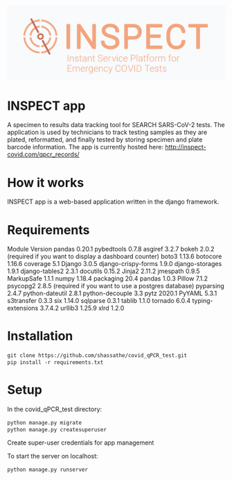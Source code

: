 ![INSPECT Logo](/images/header.png)

# INSPECT app
A specimen to results data tracking tool for SEARCH SARS-CoV-2 tests. The application is used by technicians to track testing samples as they are plated, reformatted, and finally tested by storing specimen and plate barcode information. The app is currently hosted here:
http://inspect-covid.com/qpcr_records/

# How it works
INSPECT app is a web-based application written in the django framework.

# Requirements
Module 	Version
pandas 	0.20.1
pybedtools 	0.7.8
asgiref  3.2.7
bokeh  2.0.2 (required if you want to display a dashboard counter)
boto3  1.13.6
botocore  1.16.6
coverage  5.1
Django  3.0.5
django-crispy-forms  1.9.0
django-storages  1.9.1
django-tables2  2.3.1
docutils  0.15.2
Jinja2  2.11.2
jmespath  0.9.5
MarkupSafe  1.1.1
numpy  1.18.4
packaging  20.4
pandas  1.0.3
Pillow  7.1.2
psycopg2  2.8.5 (required if you want to use a postgres database)
pyparsing  2.4.7
python-dateutil  2.8.1
python-decouple  3.3
pytz  2020.1
PyYAML  5.3.1
s3transfer  0.3.3
six  1.14.0
sqlparse  0.3.1
tablib  1.1.0
tornado  6.0.4
typing-extensions  3.7.4.2
urllib3 1.25.9
xlrd  1.2.0

# Installation
```
git clone https://github.com/shassathe/covid_qPCR_test.git
pip install -r requirements.txt
```

# Setup
In the covid_qPCR_test directory:
```
python manage.py migrate
python manage.py createsuperuser
```
Create super-user credentials for app management

To start the server on localhost:
```
python manage.py runserver
```
